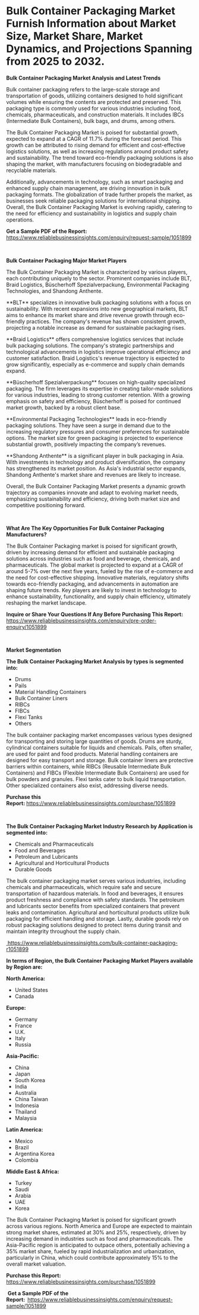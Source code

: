 <p><h1>Bulk Container Packaging Market Furnish Information about Market Size, Market Share, Market Dynamics, and Projections Spanning from 2025 to 2032.</h1></p><p><strong>Bulk Container Packaging Market Analysis and Latest Trends</strong></p>
<p><p>Bulk container packaging refers to the large-scale storage and transportation of goods, utilizing containers designed to hold significant volumes while ensuring the contents are protected and preserved. This packaging type is commonly used for various industries including food, chemicals, pharmaceuticals, and construction materials. It includes IBCs (Intermediate Bulk Containers), bulk bags, and drums, among others.</p><p>The Bulk Container Packaging Market is poised for substantial growth, expected to expand at a CAGR of 11.7% during the forecast period. This growth can be attributed to rising demand for efficient and cost-effective logistics solutions, as well as increasing regulations around product safety and sustainability. The trend toward eco-friendly packaging solutions is also shaping the market, with manufacturers focusing on biodegradable and recyclable materials.</p><p>Additionally, advancements in technology, such as smart packaging and enhanced supply chain management, are driving innovation in bulk packaging formats. The globalization of trade further propels the market, as businesses seek reliable packaging solutions for international shipping. Overall, the Bulk Container Packaging Market is evolving rapidly, catering to the need for efficiency and sustainability in logistics and supply chain operations.</p></p>
<p><strong>Get a Sample PDF of the Report:&nbsp;</strong> <a href="https://www.reliablebusinessinsights.com/enquiry/request-sample/1051899?utm_campaign=3530&utm_medium=2&utm_source=Github&utm_content=ia&utm_term=15042025&utm_id=bulk-container-packaging">https://www.reliablebusinessinsights.com/enquiry/request-sample/1051899</a></p>
<p>&nbsp;</p>
<p><strong>Bulk Container Packaging Major Market Players</strong></p>
<p><p>The Bulk Container Packaging Market is characterized by various players, each contributing uniquely to the sector. Prominent companies include BLT, Braid Logistics, Büscherhoff Spezialverpackung, Environmental Packaging Technologies, and Shandong Anthente.</p><p>**BLT** specializes in innovative bulk packaging solutions with a focus on sustainability. With recent expansions into new geographical markets, BLT aims to enhance its market share and drive revenue growth through eco-friendly practices. The company's revenue has shown consistent growth, projecting a notable increase as demand for sustainable packaging rises.</p><p>**Braid Logistics** offers comprehensive logistics services that include bulk packaging solutions. The company's strategic partnerships and technological advancements in logistics improve operational efficiency and customer satisfaction. Braid Logistics's revenue trajectory is expected to grow significantly, especially as e-commerce and supply chain demands expand.</p><p>**Büscherhoff Spezialverpackung** focuses on high-quality specialized packaging. The firm leverages its expertise in creating tailor-made solutions for various industries, leading to strong customer retention. With a growing emphasis on safety and efficiency, Büscherhoff is poised for continued market growth, backed by a robust client base.</p><p>**Environmental Packaging Technologies** leads in eco-friendly packaging solutions. They have seen a surge in demand due to the increasing regulatory pressures and consumer preferences for sustainable options. The market size for green packaging is projected to experience substantial growth, positively impacting the company’s revenues.</p><p>**Shandong Anthente** is a significant player in bulk packaging in Asia. With investments in technology and product diversification, the company has strengthened its market position. As Asia's industrial sector expands, Shandong Anthente's market share and revenues are likely to increase.</p><p>Overall, the Bulk Container Packaging Market presents a dynamic growth trajectory as companies innovate and adapt to evolving market needs, emphasizing sustainability and efficiency, driving both market size and competitive positioning forward.</p></p>
<p>&nbsp;</p>
<p><strong>What Are The Key Opportunities For Bulk Container Packaging Manufacturers?</strong></p>
<p><p>The Bulk Container Packaging market is poised for significant growth, driven by increasing demand for efficient and sustainable packaging solutions across industries such as food and beverage, chemicals, and pharmaceuticals. The global market is projected to expand at a CAGR of around 5-7% over the next five years, fueled by the rise of e-commerce and the need for cost-effective shipping. Innovative materials, regulatory shifts towards eco-friendly packaging, and advancements in automation are shaping future trends. Key players are likely to invest in technology to enhance sustainability, functionality, and supply chain efficiency, ultimately reshaping the market landscape.</p></p>
<p><strong>Inquire or Share Your Questions If Any Before Purchasing This Report:</strong> <a href="https://www.reliablebusinessinsights.com/enquiry/pre-order-enquiry/1051899?utm_campaign=3530&utm_medium=2&utm_source=Github&utm_content=ia&utm_term=15042025&utm_id=bulk-container-packaging">https://www.reliablebusinessinsights.com/enquiry/pre-order-enquiry/1051899</a></p>
<p>&nbsp;</p>
<p><strong>Market Segmentation</strong></p>
<p><strong>The Bulk Container Packaging Market Analysis by types is segmented into:</strong></p>
<p><ul><li>Drums</li><li>Pails</li><li>Material Handling Containers</li><li>Bulk Container Liners</li><li>RIBCs</li><li>FIBCs</li><li>Flexi Tanks</li><li>Others</li></ul></p>
<p><p>The bulk container packaging market encompasses various types designed for transporting and storing large quantities of goods. Drums are sturdy, cylindrical containers suitable for liquids and chemicals. Pails, often smaller, are used for paint and food products. Material handling containers are designed for easy transport and storage. Bulk container liners are protective barriers within containers, while RIBCs (Reusable Intermediate Bulk Containers) and FIBCs (Flexible Intermediate Bulk Containers) are used for bulk powders and granules. Flexi tanks cater to bulk liquid transportation. Other specialized containers also exist, addressing diverse needs.</p></p>
<p><strong>Purchase this Report:&nbsp;</strong><a href="https://www.reliablebusinessinsights.com/purchase/1051899?utm_campaign=3530&utm_medium=2&utm_source=Github&utm_content=ia&utm_term=15042025&utm_id=bulk-container-packaging">https://www.reliablebusinessinsights.com/purchase/1051899</a></p>
<p>&nbsp;</p>
<p><strong>The Bulk Container Packaging Market Industry Research by Application is segmented into:</strong></p>
<p><ul><li>Chemicals and Pharmaceuticals</li><li>Food and Beverages</li><li>Petroleum and Lubricants</li><li>Agricultural and Horticultural Products</li><li>Durable Goods</li></ul></p>
<p><p>The bulk container packaging market serves various industries, including chemicals and pharmaceuticals, which require safe and secure transportation of hazardous materials. In food and beverages, it ensures product freshness and compliance with safety standards. The petroleum and lubricants sector benefits from specialized containers that prevent leaks and contamination. Agricultural and horticultural products utilize bulk packaging for efficient handling and storage. Lastly, durable goods rely on robust packaging solutions designed to protect items during transit and maintain integrity throughout the supply chain.</p></p>
<p><a href="https://www.reliablebusinessinsights.com/bulk-container-packaging-r1051899?utm_campaign=3530&utm_medium=2&utm_source=Github&utm_content=ia&utm_term=15042025&utm_id=bulk-container-packaging">&nbsp;https://www.reliablebusinessinsights.com/bulk-container-packaging-r1051899</a></p>
<p><strong>In terms of Region, the Bulk Container Packaging Market Players available by Region are:</strong></p>
<p>
    <p> <strong> North America: </strong>
        <ul>
            <li>United States</li>
            <li>Canada</li>
        </ul>
        </p> 
    <p> <strong> Europe: </strong>
        <ul>
            <li>Germany</li>
            <li>France</li>
            <li>U.K.</li>
            <li>Italy</li>
            <li>Russia</li>
        </ul>
        </p> 
    <p> <strong> Asia-Pacific: </strong>
        <ul>
            <li>China</li>
            <li>Japan</li>
            <li>South Korea</li>
            <li>India</li>
            <li>Australia</li>
            <li>China Taiwan</li>
            <li>Indonesia</li>
            <li>Thailand</li>
            <li>Malaysia</li>
        </ul>
        </p> 
    <p> <strong> Latin America: </strong>
        <ul>
            <li>Mexico</li>
            <li>Brazil</li>
            <li>Argentina Korea</li>
            <li>Colombia</li>
        </ul>
        </p> 
    <p> <strong> Middle East & Africa: </strong>
        <ul>
            <li>Turkey</li>
            <li>Saudi</li>
            <li>Arabia</li>
            <li>UAE</li>
            <li>Korea</li>
        </ul>
    </p>
    </p>
<p><p>The Bulk Container Packaging Market is poised for significant growth across various regions. North America and Europe are expected to maintain strong market shares, estimated at 30% and 25%, respectively, driven by increasing demand in industries such as food and pharmaceuticals. The Asia-Pacific region is anticipated to outpace others, potentially achieving a 35% market share, fueled by rapid industrialization and urbanization, particularly in China, which could contribute approximately 15% to the overall market valuation.</p></p>
<p><strong>Purchase this Report: </strong><a href="https://www.reliablebusinessinsights.com/purchase/1051899?utm_campaign=3530&utm_medium=2&utm_source=Github&utm_content=ia&utm_term=15042025&utm_id=bulk-container-packaging">https://www.reliablebusinessinsights.com/purchase/1051899</a></p>
<p>&nbsp;<strong>Get a Sample PDF of the Report:&nbsp;&nbsp;</strong><a href="https://www.reliablebusinessinsights.com/enquiry/request-sample/1051899?utm_campaign=3530&utm_medium=2&utm_source=Github&utm_content=ia&utm_term=15042025&utm_id=bulk-container-packaging">https://www.reliablebusinessinsights.com/enquiry/request-sample/1051899</a></p>
<p><strong></strong></p>
<p><p></p><p></p><p></p></p>